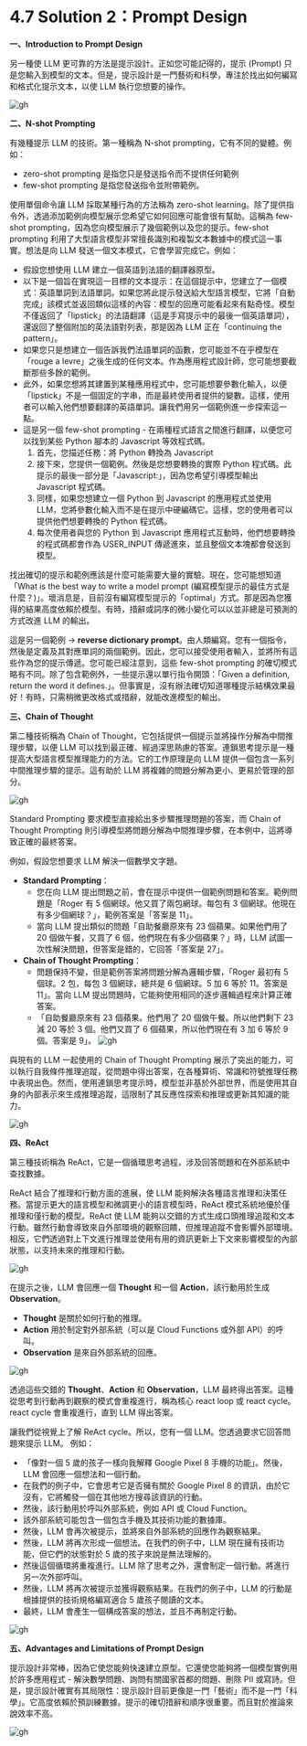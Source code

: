 # 4.7 Solution 2：Prompt Design

**一、Introduction to Prompt Design**

另一種使 LLM 更可靠的方法是提示設計。正如您可能記得的，提示 (Prompt) 只是您輸入到模型的文本。但是，提示設計是一門藝術和科學，專注於找出如何編寫和格式化提示文本，以使 LLM 執行您想要的操作。

![gh](https://raw.githubusercontent.com/SeanChenR/img_gif/main/myimage/1742195781000hnup7i.png)

**二、N-shot Prompting**

有幾種提示 LLM 的技術。第一種稱為 N-shot prompting，它有不同的變體。例如：
- zero-shot prompting 是指您只是發送指令而不提供任何範例
- few-shot prompting 是指您發送指令並附帶範例。

使用單個命令讓 LLM 採取某種行為的方法稱為 zero-shot learning。除了提供指令外，透過添加範例向模型展示您希望它如何回應可能會很有幫助。這稱為 few-shot prompting，因為您向模型展示了幾個範例以及您的提示。few-shot prompting 利用了大型語言模型非常擅長識別和複製文本數據中的模式這一事實。想法是向 LLM 發送一個文本模式，它會學習完成它。例如：
- 假設您想使用 LLM 建立一個英語到法語的翻譯器原型。
- 以下是一個旨在實現這一目標的文本提示：在這個提示中，您建立了一個模式：英語單詞到法語單詞。如果您將此提示發送給大型語言模型，它將「自動完成」該模式並返回類似這樣的內容：模型的回應可能看起來有點奇怪。模型不僅返回了「lipstick」的法語翻譯（這是手寫提示中的最後一個英語單詞），還返回了整個附加的英法語對列表，那是因為 LLM 正在「continuing the pattern」。
- 如果您只是想建立一個告訴我們法語單詞的函數，您可能並不在乎模型在「rouge a levre」之後生成的任何文本。作為應用程式設計師，您可能想要截斷那些多餘的範例。
- 此外，如果您想將其建置到某種應用程式中，您可能想要參數化輸入，以便「lipstick」不是一個固定的字串，而是最終使用者提供的變數。這樣，使用者可以輸入他們想要翻譯的英語單詞。讓我們用另一個範例進一步探索這一點。
- 這是另一個 few-shot prompting - 在兩種程式語言之間進行翻譯，以便您可以找到某些 Python 腳本的 Javascript 等效程式碼。
	1. 首先，您描述任務：將 Python 轉換為 Javascript
	2. 接下來，您提供一個範例。然後是您想要轉換的實際 Python 程式碼。此提示的最後一部分是「Javascript:」，因為您希望引導模型輸出 Javascript 程式碼。
	3. 同樣，如果您想建立一個 Python 到 Javascript 的應用程式並使用 LLM，您將參數化輸入而不是在提示中硬編碼它。這樣，您的使用者可以提供他們想要轉換的 Python 程式碼。
	4. 每次使用者與您的 Python 到 Javascript 應用程式互動時，他們想要轉換的程式碼都會作為 USER_INPUT 傳遞進來，並且整個文本塊都會發送到模型。

找出確切的提示和範例應該是什麼可能需要大量的實驗。現在，您可能想知道「What is the best way to write a model prompt (編寫模型提示的最佳方式是什麼？)」。壞消息是，目前沒有編寫模型提示的「optimal」方式。那是因為您獲得的結果高度依賴於模型。有時，措辭或詞序的微小變化可以以並非總是可預測的方式改進 LLM 的輸出。

這是另一個範例 -> **reverse dictionary prompt**。由人類編寫。您有一個指令，然後是定義及其對應單詞的兩個範例。因此，您可以接受使用者輸入，並將所有這些作為您的提示傳遞。您可能已經注意到，這些 few-shot prompting 的確切模式略有不同。除了包含範例外，一些提示還以單行指令開頭：「Given a definition, return the word it defines.」。但事實是，沒有辦法確切知道哪種提示結構效果最好！有時，只需稍微更改格式或措辭，就能改進模型的輸出。

**三、Chain of Thought**

第二種技術稱為 Chain of Thought，它包括提供一個提示並將操作分解為中間推理步驟，以便 LLM 可以找到最正確、經過深思熟慮的答案。連鎖思考提示是一種提高大型語言模型推理能力的方法。它的工作原理是向 LLM 提供一個包含一系列中間推理步驟的提示。這有助於 LLM 將複雜的問題分解為更小、更易於管理的部分。

![gh](https://raw.githubusercontent.com/SeanChenR/img_gif/main/myimage/1742196390000hsyeor.png)

Standard Prompting 要求模型直接給出多步驟推理問題的答案，而 Chain of Thought Prompting 則引導模型將問題分解為中間推理步驟，在本例中，這將導致正確的最終答案。

例如，假設您想要求 LLM 解決一個數學文字題。
- **Standard Prompting**：
	- 您在向 LLM 提出問題之前，會在提示中提供一個範例問題和答案。範例問題是「Roger 有 5 個網球。他又買了兩包網球。每包有 3 個網球。他現在有多少個網球？」，範例答案是「答案是 11」。
	- 當向 LLM 提出類似的問題「自助餐廳原來有 23 個蘋果。如果他們用了 20 個做午餐，又買了 6 個，他們現在有多少個蘋果？」時，LLM 試圖一次性解決問題，但答案是錯的，它回答「答案是 27」。
- **Chain of Thought Prompting**：
	- 問題保持不變，但是範例答案將問題分解為邏輯步驟，「Roger 最初有 5 個球。2 包，每包 3 個網球，總共是 6 個網球。5 加 6 等於 11。答案是 11」。當向 LLM 提出問題時，它能夠使用相同的逐步邏輯過程來計算正確答案。
	- 「自助餐廳原來有 23 個蘋果。他們用了 20 個做午餐。所以他們剩下 23 減 20 等於 3 個。他們又買了 6 個蘋果，所以他們現在有 3 加 6 等於 9 個。答案是 9」。
	![gh](https://raw.githubusercontent.com/SeanChenR/img_gif/main/myimage/1742196560000z2inzk.png)

與現有的 LLM 一起使用的 Chain of Thought Prompting 展示了突出的能力，可以執行自我條件推理追蹤，從問題中得出答案，在各種算術、常識和符號推理任務中表現出色。然而，使用連鎖思考提示時，模型並非基於外部世界，而是使用其自身的內部表示來生成推理追蹤，這限制了其反應性探索和推理或更新其知識的能力。

![gh](https://raw.githubusercontent.com/SeanChenR/img_gif/main/myimage/1742196680000i02iwo.png)

**四、ReAct**

第三種技術稱為 ReAct，它是一個循環思考過程，涉及回答問題和在外部系統中查找數據。

ReAct 結合了推理和行動方面的進展，使 LLM 能夠解決各種語言推理和決策任務。當提示更大的語言模型和微調更小的語言模型時，ReAct 模式系統地優於僅推理和僅行動的模型。ReAct 使 LLM 能夠以交錯的方式生成口頭推理追蹤和文本行動。雖然行動會導致來自外部環境的觀察回饋，但推理追蹤不會影響外部環境。相反，它們透過對上下文進行推理並使用有用的資訊更新上下文來影響模型的內部狀態，以支持未來的推理和行動。

![gh](https://raw.githubusercontent.com/SeanChenR/img_gif/main/myimage/1742196832000xutxr4.png)

在提示之後，LLM 會回應一個 **Thought** 和一個 **Action**，該行動用於生成 **Observation**。
- **Thought** 是關於如何行動的推理。
- **Action** 用於制定對外部系統（可以是 Cloud Functions 或外部 API）的呼叫。
- **Observation** 是來自外部系統的回應。

![gh](https://raw.githubusercontent.com/SeanChenR/img_gif/main/myimage/1742196985000qk9k4a.png)

透過這些交錯的 **Thought**、**Action** 和 **Observation**，LLM 最終得出答案。這種從思考到行動再到觀察的模式會重複進行，稱為核心 react loop 或 react cycle。react cycle 會重複進行，直到 LLM 得出答案。

讓我們從視覺上了解 ReAct cycle。所以，您有一個 LLM。您透過要求它回答問題來提示 LLM。
例如：
- 「像對一個 5 歲的孩子一樣向我解釋 Google Pixel 8 手機的功能」。然後，LLM 會回應一個想法和一個行動。
- 在我們的例子中，它會思考它是否擁有關於 Google Pixel 8 的資訊，由於它沒有，它將觸發一個在其他地方搜尋該資訊的行動。
- 然後，該行動用於呼叫外部系統，例如 API 或 Cloud Function。
- 該外部系統可能包含一個包含手機及其技術功能的數據庫。
- 然後，LLM 會再次被提示，並將來自外部系統的回應作為觀察結果。
- 然後，LLM 將再次形成一個想法。在我們的例子中，LLM 現在擁有技術功能，但它們的狀態對於 5 歲的孩子來說是無法理解的。
- 然後這個循環將重複進行。LLM 除了思考之外，還會制定一個行動。將進行另一次外部呼叫。
- 然後，LLM 將再次被提示並獲得觀察結果。在我們的例子中，LLM 的行動是根據提供的技術規格編寫適合 5 歲孩子閱讀的文本。
- 最終，LLM 會產生一個構成答案的想法，並且不再制定行動。

![gh](https://raw.githubusercontent.com/SeanChenR/img_gif/main/myimage/1742197155000xsqevt.png)

**五、Advantages and Limitations of Prompt Design**

提示設計非常棒，因為它使您能夠快速建立原型。它還使您能夠將一個模型實例用於許多應用程式 - 解決數學問題、詢問有關國家首都的問題、刪除 PII 或寫詩。但是，提示設計確實有其局限性：提示設計目前更像是一門「藝術」而不是一門「科學」。它高度依賴於預訓練數據。提示的確切措辭和順序很重要。而且對於推論來說效率不高。

![gh](https://raw.githubusercontent.com/SeanChenR/img_gif/main/myimage/1742197206000u9185j.png)
